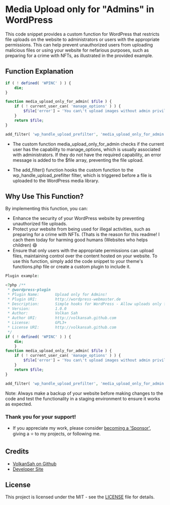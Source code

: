 # Media Upload only for "Admins" in WordPress

This code snippet provides a custom function for WordPress that restricts file uploads on the website to administrators or users with the appropriate permissions. This can help prevent unauthorized users from uploading malicious files or using your website for nefarious purposes, such as preparing for a crime with NFTs, as illustrated in the provided example.

## Function Explanation
```php
if ( ! defined( 'WPINC' ) ) {
    die;
}

function media_upload_only_for_admin( $file ) {
    if ( ! current_user_can( 'manage_options' ) ) {
        $file['error'] = 'You can\'t upload images without admin privileges!';
    }
    return $file;
}

add_filter( 'wp_handle_upload_prefilter', 'media_upload_only_for_admin' );
```

- The custom function media_upload_only_for_admin checks if the current user has the capability to manage_options, which is usually associated with administrators. If they do not have the required capability, an error message is added to the $file array, preventing the file upload.

- The add_filter() function hooks the custom function to the wp_handle_upload_prefilter filter, which is triggered before a file is uploaded to the WordPress media library.

## Why Use This Function?
By implementing this function, you can:

- Enhance the security of your WordPress website by preventing unauthorized file uploads.
- Protect your website from being used for illegal activities, such as preparing for a crime with NFTs. (Thats is the reason for this readme! I cach them today for harming good humans (Websites who helps children) :smile:
- Ensure that only users with the appropriate permissions can upload files, maintaining control over the content hosted on your website.
To use this function, simply add the code snippet to your theme's functions.php file or create a custom plugin to include it.
```php
Plugin example: 

<?php /**
 * @wordpress-plugin
 * Plugin Name:       Upload only for Admins!
 * Plugin URI:        http://wordpress-webmaster.de
 * Description:       Simple hooks for WordPress - Allow uploads only for Admins!
 * Version:           1.0.0
 * Author:            Volkan Sah 
 * Author URI:        http://volkansah.github.com
 * License:           GPL3+
 * License URI:       http://volkansah.github.com
 */
if ( ! defined( 'WPINC' ) ) {
	die;
	}
function media_upload_only_for_admin( $file ) {
    if ( ! current_user_can( 'manage_options' ) ) {
        $file['error'] = 'You can\'t upload images without admin privileges!';
    }
    return $file;
}

add_filter( 'wp_handle_upload_prefilter', 'media_upload_only_for_admin' );
```


Note: Always make a backup of your website before making changes to the code and test the functionality in a staging environment to ensure it works as expected.

### Thank you for your support!
- If you appreciate my work, please consider [becoming a 'Sponsor'](https://github.com/sponsors/volkansah), giving a :star: to my projects, or following me. 
## Credits
- [VolkanSah on Github](https://github.com/volkansah)
- [Developer Site](https://volkansah.github.io)

## License
This project is licensed under the MIT - see the [LICENSE](LICENSE) file for details.



